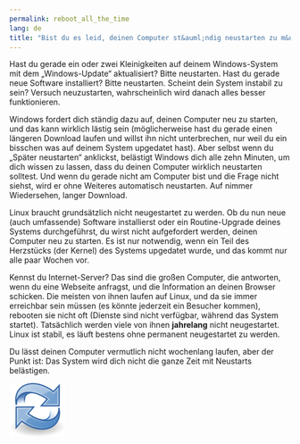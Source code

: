 ```yaml
---
permalink: reboot_all_the_time
lang: de
title: "Bist du es leid, deinen Computer st&auml;ndig neustarten zu m&uuml;ssen?"
---
```


Hast du gerade ein oder zwei Kleinigkeiten auf deinem Windows-System mit dem „Windows-Update“ aktualisiert? Bitte neustarten. Hast du gerade neue Software installiert? Bitte neustarten. Scheint dein System instabil zu sein? Versuch neuzustarten, wahrscheinlich wird danach alles besser funktionieren.

Windows fordert dich st&auml;ndig dazu auf, deinen Computer neu zu starten, und das kann wirklich l&auml;stig sein (m&ouml;glicherweise hast du gerade einen l&auml;ngeren Download laufen und willst ihn nicht unterbrechen, nur weil du ein bisschen was auf deinem System upgedatet hast). Aber selbst wenn du „Sp&auml;ter neustarten“ anklickst, bel&auml;stigt Windows dich alle zehn Minuten, um dich wissen zu lassen, dass du deinen Computer wirklich neustarten solltest. Und wenn du gerade nicht am Computer bist und die Frage nicht siehst, wird er ohne Weiteres automatisch neustarten. Auf nimmer Wiedersehen, langer Download.

Linux braucht grunds&auml;tzlich nicht neugestartet zu werden. Ob du nun neue (auch umfassende) Software installierst oder ein Routine-Upgrade deines Systems durchgef&uuml;hrst, du wirst nicht aufgefordert werden, deinen Computer neu zu starten. Es ist nur notwendig, wenn ein Teil des Herzst&uuml;cks (der Kernel) des Systems upgedatet wurde, und das kommt nur alle paar Wochen vor.

Kennst du Internet-Server? Das sind die gro&szlig;en Computer, die antworten, wenn du eine Webseite anfragst, und die Information an deinen Browser schicken. Die meisten von ihnen laufen auf Linux, und da sie immer erreichbar sein m&uuml;ssen (es k&ouml;nnte jederzeit ein Besucher kommen), rebooten sie nicht oft (Dienste sind nicht verf&uuml;gbar, w&auml;hrend das System startet). Tats&auml;chlich werden viele von ihnen <b>jahrelang</b> nicht neugestartet. Linux ist stabil, es l&auml;uft bestens ohne permanent neugestartet zu werden.

Du l&auml;sst deinen Computer vermutlich nicht wochenlang laufen, aber der Punkt ist: Das System wird dich nicht die ganze Zeit mit Neustarts bel&auml;stigen.


<img src="/img/reboot_all_the_time_thumb.png" />




